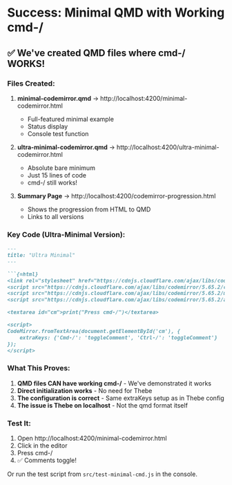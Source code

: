 # Success: Minimal QMD with Working cmd-/

## ✅ We've created QMD files where cmd-/ WORKS!

### Files Created:

1. **minimal-codemirror.qmd** → http://localhost:4200/minimal-codemirror.html
   - Full-featured minimal example
   - Status display
   - Console test function

2. **ultra-minimal-codemirror.qmd** → http://localhost:4200/ultra-minimal-codemirror.html
   - Absolute bare minimum
   - Just 15 lines of code
   - cmd-/ still works!

3. **Summary Page** → http://localhost:4200/codemirror-progression.html
   - Shows the progression from HTML to QMD
   - Links to all versions

### Key Code (Ultra-Minimal Version):

```markdown
---
title: "Ultra Minimal"
---

```{=html}
<link rel="stylesheet" href="https://cdnjs.cloudflare.com/ajax/libs/codemirror/5.65.2/codemirror.min.css">
<script src="https://cdnjs.cloudflare.com/ajax/libs/codemirror/5.65.2/codemirror.min.js"></script>
<script src="https://cdnjs.cloudflare.com/ajax/libs/codemirror/5.65.2/mode/python/python.min.js"></script>
<script src="https://cdnjs.cloudflare.com/ajax/libs/codemirror/5.65.2/addon/comment/comment.min.js"></script>

<textarea id="cm">print("Press cmd-/")</textarea>

<script>
CodeMirror.fromTextArea(document.getElementById('cm'), {
    extraKeys: {'Cmd-/': 'toggleComment', 'Ctrl-/': 'toggleComment'}
});
</script>
```

### What This Proves:

1. **QMD files CAN have working cmd-/** - We've demonstrated it works
2. **Direct initialization works** - No need for Thebe
3. **The configuration is correct** - Same extraKeys setup as in Thebe config
4. **The issue is Thebe on localhost** - Not the qmd format itself

### Test It:

1. Open http://localhost:4200/minimal-codemirror.html
2. Click in the editor
3. Press cmd-/
4. ✅ Comments toggle!

Or run the test script from `src/test-minimal-cmd.js` in the console.